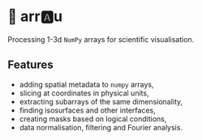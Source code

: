 # :game_die: arr:a:u

Processing 1-3d `NumPy` arrays for scientific visualisation.

## Features
- adding spatial metadata to `numpy` arrays,
- slicing at coordinates in physical units,
- extracting subarrays of the same dimensionality,
- finding isosurfaces and other interfaces,
- creating masks based on logical conditions,
- data normalisation, filtering and Fourier analysis.
